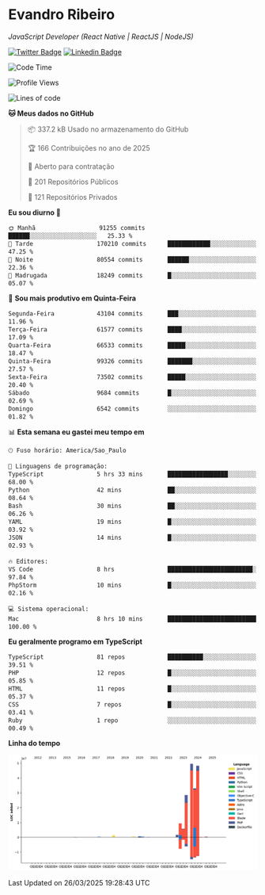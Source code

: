 # Evandro **Ribeiro**

*JavaScript Developer (React Native | ReactJS | NodeJS)*

[![Twitter Badge](https://img.shields.io/badge/-@ribeiroevandro-201B2D?style=flat-square&labelColor=201B2D&logo=twitter&logoColor=white&link=https://twitter.com/ribeiroevandro)](https://twitter.com/ribeiroevandro) 
[![Linkedin Badge](https://img.shields.io/badge/-Evandro%20Ribeiro-201B2D?style=flat-square&logo=Linkedin&logoColor=white&link=https://www.linkedin.com/in/ribeiroevandro)](https://www.linkedin.com/in/ribeiroevandro) 


<!--START_SECTION:waka-->
![Code Time](http://img.shields.io/badge/Code%20Time-4%2C346%20hrs%2017%20mins-blue)

![Profile Views](http://img.shields.io/badge/Visualizac%C3%B5es%20do%20perfil-0-blue)

![Lines of code](https://img.shields.io/badge/Desde%20o%20Hello%20World%20eu%20escrevi-179.4%20million%20linhas%20de%20c%C3%B3digo-blue)

**🐱 Meus dados no GitHub** 

> 📦 337.2 kB Usado no armazenamento do GitHub 
 > 
> 🏆 166 Contribuições no ano de 2025
 > 
> 💼 Aberto para contratação
 > 
> 📜 201 Repositórios Públicos 
 > 
> 🔑 121 Repositórios Privados 
 > 
**Eu sou diurno 🐤** 

```text
🌞 Manhã                  91255 commits       ██████░░░░░░░░░░░░░░░░░░░   25.33 % 
🌆 Tarde                  170210 commits      ████████████░░░░░░░░░░░░░   47.25 % 
🌃 Noite                  80554 commits       ██████░░░░░░░░░░░░░░░░░░░   22.36 % 
🌙 Madrugada              18249 commits       █░░░░░░░░░░░░░░░░░░░░░░░░   05.07 % 
```
📅 **Sou mais produtivo em Quinta-Feira** 

```text
Segunda-Feira            43104 commits       ███░░░░░░░░░░░░░░░░░░░░░░   11.96 % 
Terça-Feira              61577 commits       ████░░░░░░░░░░░░░░░░░░░░░   17.09 % 
Quarta-Feira             66533 commits       █████░░░░░░░░░░░░░░░░░░░░   18.47 % 
Quinta-Feira             99326 commits       ███████░░░░░░░░░░░░░░░░░░   27.57 % 
Sexta-Feira              73502 commits       █████░░░░░░░░░░░░░░░░░░░░   20.40 % 
Sábado                   9684 commits        █░░░░░░░░░░░░░░░░░░░░░░░░   02.69 % 
Domingo                  6542 commits        ░░░░░░░░░░░░░░░░░░░░░░░░░   01.82 % 
```


📊 **Esta semana eu gastei meu tempo em** 

```text
🕑︎ Fuso horário: America/Sao_Paulo

💬 Linguagens de programação: 
TypeScript               5 hrs 33 mins       █████████████████░░░░░░░░   68.00 % 
Python                   42 mins             ██░░░░░░░░░░░░░░░░░░░░░░░   08.64 % 
Bash                     30 mins             ██░░░░░░░░░░░░░░░░░░░░░░░   06.26 % 
YAML                     19 mins             █░░░░░░░░░░░░░░░░░░░░░░░░   03.92 % 
JSON                     14 mins             █░░░░░░░░░░░░░░░░░░░░░░░░   02.93 % 

🔥 Editores: 
VS Code                  8 hrs               ████████████████████████░   97.84 % 
PhpStorm                 10 mins             █░░░░░░░░░░░░░░░░░░░░░░░░   02.16 % 

💻 Sistema operacional: 
Mac                      8 hrs 10 mins       █████████████████████████   100.00 % 
```

**Eu geralmente programo em TypeScript** 

```text
TypeScript               81 repos            ██████████░░░░░░░░░░░░░░░   39.51 % 
PHP                      12 repos            █░░░░░░░░░░░░░░░░░░░░░░░░   05.85 % 
HTML                     11 repos            █░░░░░░░░░░░░░░░░░░░░░░░░   05.37 % 
CSS                      7 repos             █░░░░░░░░░░░░░░░░░░░░░░░░   03.41 % 
Ruby                     1 repo              ░░░░░░░░░░░░░░░░░░░░░░░░░   00.49 % 
```



**Linha do tempo**

![Lines of Code chart](https://raw.githubusercontent.com/ribeiroevandro/ribeiroevandro/main/assets/bar_graph.png)


 Last Updated on 26/03/2025 19:28:43 UTC
<!--END_SECTION:waka-->
